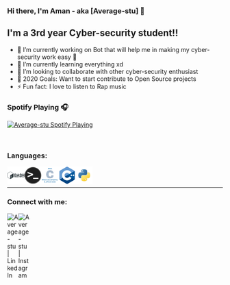 ### Hi there, I'm Aman - aka [Average-stu] 👋


## I'm a 3rd year Cyber-security student!!

- 🔭 I’m currently working on Bot that will help me in making my cyber-security work easy 🤣
- 🌱 I’m currently learning everything xd
- 👯 I’m looking to collaborate with other cyber-security enthusiast
- 🥅 2020 Goals: Want to start contribute to Open Source projects
- ⚡ Fun fact: I love to listen to Rap music 

### Spotify Playing 🎧

[<img src="https:novatorem.average-stu.vercel.app" alt="Average-stu Spotify Playing" width="350" />](https://open.spotify.com/user/31vy5k7nyw7orozauj3jkijmf67m)

<br />

### Languages:

<img align="left" alt="Bash " width="40px" src="https://raw.githubusercontent.com/github/explore/80688e429a7d4ef2fca1e82350fe8e3517d3494d/topics/bash/bash.png" />
<img align="left" alt="Terminal" width="40px" src="https://raw.githubusercontent.com/github/explore/80688e429a7d4ef2fca1e82350fe8e3517d3494d/topics/terminal/terminal.png" />
<img align="left" alt="C " width="40px" src="https://raw.githubusercontent.com/github/explore/80688e429a7d4ef2fca1e82350fe8e3517d3494d/topics/c/c.png" />
<img align="left" alt="C++ " width="40px" src="https://raw.githubusercontent.com/github/explore/80688e429a7d4ef2fca1e82350fe8e3517d3494d/topics/cpp/cpp.png" />
<img align="left" alt="Python " width="40px" src="https://raw.githubusercontent.com/github/explore/80688e429a7d4ef2fca1e82350fe8e3517d3494d/topics/python/python.png" />

<br />
<br />

---

### Connect with me:

[<img align="left" alt="Average-stu | LinkedIn" width="26px" src="https://cdn.jsdelivr.net/npm/simple-icons@v3/icons/linkedin.svg" />][linkedin]
[<img align="left" alt="Average-stu | Instagram" width="26px" src="https://cdn.jsdelivr.net/npm/simple-icons@v3/icons/instagram.svg" />][instagram]

<br />

[instagram]: https://instagram.com/ksingh_aman
[linkedin]: https://www.linkedin.com/in/aman-kumar-441190178/
